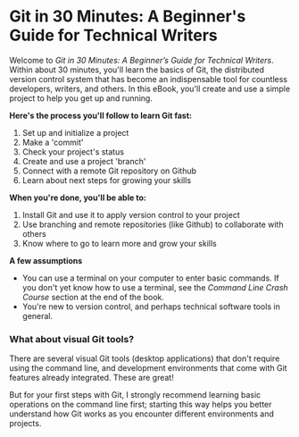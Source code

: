 # Git in 30 Minutes: A Beginner's Guide for Technical Writers

Welcome to _Git in 30 Minutes: A Beginner’s Guide for Technical Writers_. Within about 30 minutes, you'll learn the basics of Git, the distributed version control system that has become an indispensable tool for countless developers, writers, and others. In this eBook, you'll create and use a simple project to help you get up and running.

**Here's the process you'll follow to learn Git fast:**

1. Set up and initialize a project
2. Make a 'commit'
3. Check your project's status
4. Create and use a project 'branch'
5. Connect with a remote Git repository on Github
6. Learn about next steps for growing your skills

**When you're done, you'll be able to:**

1. Install Git and use it to apply version control to your project
2. Use branching and remote repositories (like Github) to collaborate with others
3. Know where to go to learn more and grow your skills

**A few assumptions**

* You can use a terminal on your computer to enter basic commands. If you don't yet know how to use a terminal, see the _Command Line Crash Course_ section at the end of the book.
* You're new to version control, and perhaps technical software tools in general.

### What about visual Git tools?
There are several visual Git tools (desktop applications) that don't require using the command line, and development environments that come with Git features already integrated. These are great! 

But for your first steps with Git, I strongly recommend learning basic operations on the command line first; starting this way helps you better understand how Git works as you encounter different environments and projects. 

<div style="page-break-after: always; break-after: page;"></div>
